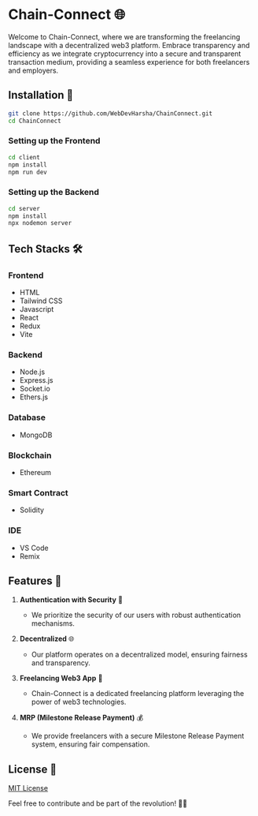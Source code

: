 # Chain-Connect 🌐

Welcome to Chain-Connect, where we are transforming the freelancing landscape with a decentralized web3 platform. Embrace transparency and efficiency as we integrate cryptocurrency into a secure and transparent transaction medium, providing a seamless experience for both freelancers and employers.

## Installation 🚀

```bash
git clone https://github.com/WebDevHarsha/ChainConnect.git
cd ChainConnect
```

### Setting up the Frontend

```bash
cd client
npm install
npm run dev
```

### Setting up the Backend

```bash
cd server
npm install
npx nodemon server
```

## Tech Stacks 🛠️

### Frontend 
- HTML
- Tailwind CSS
- Javascript
- React
- Redux
- Vite

### Backend
- Node.js
- Express.js
- Socket.io
- Ethers.js

### Database
- MongoDB

### Blockchain
- Ethereum

### Smart Contract
- Solidity

### IDE 
- VS Code
- Remix

## Features 🚀

1. **Authentication with Security** 🔐
   - We prioritize the security of our users with robust authentication mechanisms.

2. **Decentralized** 🌐
   - Our platform operates on a decentralized model, ensuring fairness and transparency.

3. **Freelancing Web3 App** 💼
   - Chain-Connect is a dedicated freelancing platform leveraging the power of web3 technologies.

4. **MRP (Milestone Release Payment)** 💰
   - We provide freelancers with a secure Milestone Release Payment system, ensuring fair compensation.

## License 📄

[MIT License](https://choosealicense.com/licenses/mit/)

Feel free to contribute and be part of the revolution! 🚀✨
